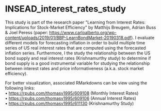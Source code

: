 # INSEAD_interest_rates_study
This study is part of the research paper "Learning from Interest Rates: Implications for Stock-Market Efficiency" by Matthijs Breugem, Adrian Buss &amp; Joel Peress (paper: https://www.carloalberto.org/wp-content/uploads/2019/01/BBP-LearnBondMarket-20190318.pdf). I evaluate different models for forecasting inflation in order to build multiple time series of US real interest rates that are computed using the forecasted inflation series. Furthermore, I the study the relationship between the US bond supply and real interest rates (Krishnamurthy study) to determine if bond supply is a good instrumental variable for studying the relationship between interest rates and price informativeness (a.k.a. stock market efficiency).

For better visualization, associated RMarkdowns can be view using the following links:  
• https://rpubs.com/thomasv1995/609108 (Monthly Interest Rates)  
• https://rpubs.com/thomasv1995/609106 (Annual Interest Rates)   
• https://rpubs.com/thomasv1995/611130 (Krishnamurthy Study)
